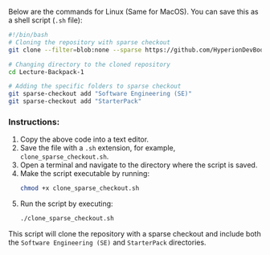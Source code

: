 Below are the commands for Linux (Same for MacOS). You can save this as a shell script (`.sh` file):

```bash
#!/bin/bash
# Cloning the repository with sparse checkout
git clone --filter=blob:none --sparse https://github.com/HyperionDevBootcamps/Lecture-Backpack-1.git

# Changing directory to the cloned repository
cd Lecture-Backpack-1

# Adding the specific folders to sparse checkout
git sparse-checkout add "Software Engineering (SE)"
git sparse-checkout add "StarterPack"
```

### Instructions:
1. Copy the above code into a text editor.
2. Save the file with a `.sh` extension, for example, `clone_sparse_checkout.sh`.
3. Open a terminal and navigate to the directory where the script is saved.
4. Make the script executable by running: 
   ```bash
   chmod +x clone_sparse_checkout.sh
   ```
5. Run the script by executing:
   ```bash
   ./clone_sparse_checkout.sh
   ```

This script will clone the repository with a sparse checkout and include both the `Software Engineering (SE)` and `StarterPack` directories.